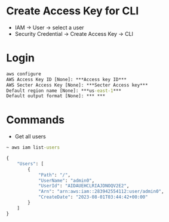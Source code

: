 # Create Access Key for CLI
- IAM -> User -> select a user
- Security Credential -> Create Access Key -> CLI


# Login
```cmd
aws configure
AWS Access Key ID [None]: ***Access key ID***
AWS Secter Access Key [None]: ***Secter Access key***
Default region name [None]: ***us-east-1***
Default output format [None]: *** ***
``` 

# Commands
- Get all users
```cmd
~ aws iam list-users

{
    "Users": [
        {
            "Path": "/",
            "UserName": "admin0",
            "UserId": "AIDAUEHCLRIAJDNOQV2E2",
            "Arn": "arn:aws:iam::283942554112:user/admin0",
            "CreateDate": "2023-08-01T03:44:42+00:00"
        }
    ]
}
```
